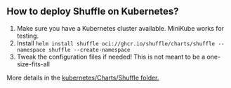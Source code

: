 ## How to deploy Shuffle on Kubernetes?

1. Make sure you have a Kubernetes cluster available. MiniKube works for testing.
2. Install `helm install shuffle oci://ghcr.io/shuffle/charts/shuffle --namespace shuffle --create-namespace`
3. Tweak the configuration files if needed! This is not meant to be a one-size-fits-all

More details in the [kubernetes/Charts/Shuffle folder.](https://github.com/Shuffle/Shuffle/tree/main/functions/kubernetes/charts/shuffle#usage)
